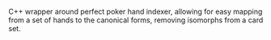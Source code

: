 C++ wrapper around perfect poker hand indexer, allowing for easy mapping from
a set of hands to the canonical forms, removing isomorphs from a card set.